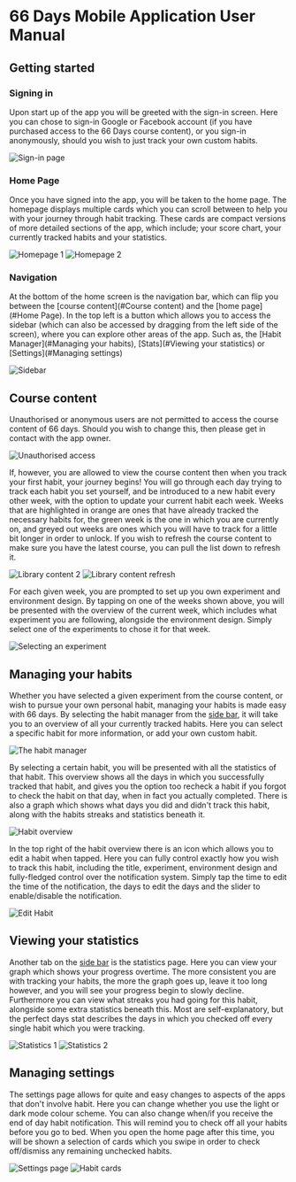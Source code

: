 # 66 Days Mobile Application User Manual

## Getting started

### Signing in

Upon start up of the app you will be greeted with the sign-in screen. Here you can chose to sign-in Google or Facebook account (if you have purchased access to the 66 Days course content), or you sign-in anonymously, should you wish to just track your own custom habits.

![Sign-in page](https://raw.githubusercontent.com/simon-wh/66-Days/master/User%20manual/Images/Signing%20in.png)

### Home Page

Once you have signed into the app, you will be taken to the home page. The homepage displays multiple cards which you can scroll between to help you with your journey through habit tracking. These cards are compact versions of more detailed sections of the app, which include; your score chart, your currently tracked habits and your statistics. 

![Homepage 1](https://raw.githubusercontent.com/simon-wh/66-Days/master/User%20manual/Images/The%20home%20page%201.png)
![Homepage 2](https://raw.githubusercontent.com/simon-wh/66-Days/master/User%20manual/Images/The%20home%20page%202.png)

### Navigation 

At the bottom of the home screen is the navigation bar, which can flip you between the [course content](#Course content) and the [home page](#Home Page). In the top left is a button which allows you to access the sidebar (which can also be accessed by dragging from the left side of the screen), where you can explore other areas of the app. Such as, the [Habit Manager](#Managing your habits), [Stats](#Viewing your statistics) or [Settings](#Managing settings)


![Sidebar](https://raw.githubusercontent.com/simon-wh/66-Days/master/User%20manual/Images/Side%20bar.png)

## Course content
Unauthorised or anonymous users are not permitted to access the course content of 66 days. Should you wish to change this, then please get in contact with the app owner.

![Unauthorised access](https://raw.githubusercontent.com/simon-wh/66-Days/master/User%20manual/Images/Course%20content%20unathourised.png)

If, however, you are allowed to view the course content then when you track your first habit, your journey begins! You will go through each day trying to track each habit you set yourself, and be introduced to a new habit every other week, with the option to update your current habit each week. Weeks that are highlighted in orange are ones that have already tracked the necessary habits for, the green week is the one in which you are currently on, and greyed out weeks are ones which you will have to track for a little bit longer in order to unlock. If you wish to refresh the course content to make sure you have the latest course, you can pull the list down to refresh it.

![Library content 2](https://raw.githubusercontent.com/simon-wh/66-Days/master/User%20manual/Images/Course%20content%20current.png)
![Library content refresh](https://raw.githubusercontent.com/simon-wh/66-Days/master/User%20manual/Images/Course%20content%20refresh.png)

For each given week, you are prompted to set up you own experiment and environment design. By tapping on one of the weeks shown above, you will be presented with the overview of the current week, which includes what experiment you are following, alongside the environment design. Simply select one of the experiments to chose it for that week.

![Selecting an experiment](https://raw.githubusercontent.com/simon-wh/66-Days/master/User%20manual/Images/Selecting%20from%20the%20course.png)

## Managing your habits
Whether you have selected a given experiment from the course content, or wish to pursue your own personal habit, managing your habits is made easy with 66 days. By selecting the habit manager from the [side bar](#Navigation), it will take you to an overview of all your currently tracked habits. Here you can select a specific habit for more information, or add your own custom habit.

![The habit manager](https://raw.githubusercontent.com/simon-wh/66-Days/master/User%20manual/Images/Habit%20manager.png)

By selecting a certain habit, you will be presented with all the statistics of that habit. This overview shows all the days in which you successfully tracked that habit, and gives you the option too recheck a habit if you forgot to check the habit on that day, when in fact you actually completed. There is also a graph which shows what days you did and didn't track this habit, along with the habits streaks and statistics beneath it.

![Habit overview](https://raw.githubusercontent.com/simon-wh/66-Days/master/User%20manual/Images/Habit%20overview.png)

In the top right of the habit overview there is an icon which allows you to edit a habit when tapped. Here you can fully control exactly how you wish to track this habit, including the title, experiment, environment design and fully-fledged control over the notification system. Simply tap the time to edit the time of the notification, the days to edit the days and the slider to enable/disable the notification.

![Edit Habit](https://raw.githubusercontent.com/simon-wh/66-Days/master/User%20manual/Images/Editing%20a%20habit.png)

## Viewing your statistics
Another tab on the [side bar](#Navigation) is the statistics page. Here you can view your graph which shows your progress overtime. The more consistent you are with tracking your habits, the more the graph goes up, leave it too long however, and you will see your progress begin to slowly decline. Furthermore you can view what streaks you had going for this habit, alongside some extra statistics beneath this. Most are self-explanatory, but the perfect days stat describes the days in which you checked off every single habit which you were tracking.

![Statistics 1](https://raw.githubusercontent.com/simon-wh/66-Days/master/User%20manual/Images/Stats.png)
![Statistics 2](https://raw.githubusercontent.com/simon-wh/66-Days/master/User%20manual/Images/Streaks.png)

## Managing settings
The settings page allows for quite and easy changes to aspects of the apps that don't involve habit. Here you can change whether you use the light or dark mode colour scheme. You can also change when/if you receive the end of day habit notification. This will remind you to check off all your habits before you go to bed. When you open the home page after this time, you will be shown a selection of cards which you swipe in order to check off/dismiss any remaining unchecked habits.

![Settings page](https://raw.githubusercontent.com/simon-wh/66-Days/master/User%20manual/Images/End%20of%20day%20notifcation.png)
![Habit cards](https://raw.githubusercontent.com/simon-wh/66-Days/master/User%20manual/Images/Card%20swipes.png)
